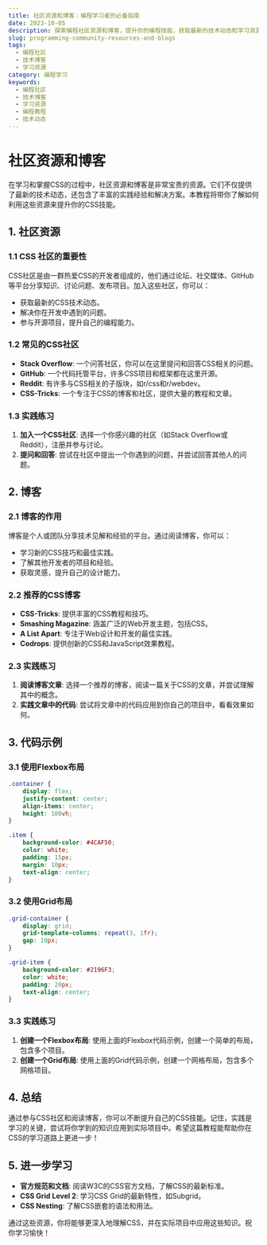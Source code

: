 ```yaml
---
title: 社区资源和博客：编程学习者的必备指南
date: 2023-10-05
description: 探索编程社区资源和博客，提升你的编程技能，获取最新的技术动态和学习资源。
slug: programming-community-resources-and-blogs
tags:
  - 编程社区
  - 技术博客
  - 学习资源
category: 编程学习
keywords:
  - 编程社区
  - 技术博客
  - 学习资源
  - 编程教程
  - 技术动态
---
```


# 社区资源和博客

在学习和掌握CSS的过程中，社区资源和博客是非常宝贵的资源。它们不仅提供了最新的技术动态，还包含了丰富的实践经验和解决方案。本教程将带你了解如何利用这些资源来提升你的CSS技能。

## 1. 社区资源

### 1.1 CSS 社区的重要性

CSS社区是由一群热爱CSS的开发者组成的，他们通过论坛、社交媒体、GitHub等平台分享知识、讨论问题、发布项目。加入这些社区，你可以：

- 获取最新的CSS技术动态。
- 解决你在开发中遇到的问题。
- 参与开源项目，提升自己的编程能力。

### 1.2 常见的CSS社区

- **Stack Overflow**: 一个问答社区，你可以在这里提问和回答CSS相关的问题。
- **GitHub**: 一个代码托管平台，许多CSS项目和框架都在这里开源。
- **Reddit**: 有许多与CSS相关的子版块，如r/css和r/webdev。
- **CSS-Tricks**: 一个专注于CSS的博客和社区，提供大量的教程和文章。

### 1.3 实践练习

1. **加入一个CSS社区**: 选择一个你感兴趣的社区（如Stack Overflow或Reddit），注册并参与讨论。
2. **提问和回答**: 尝试在社区中提出一个你遇到的问题，并尝试回答其他人的问题。

## 2. 博客

### 2.1 博客的作用

博客是个人或团队分享技术见解和经验的平台。通过阅读博客，你可以：

- 学习新的CSS技巧和最佳实践。
- 了解其他开发者的项目和经验。
- 获取灵感，提升自己的设计能力。

### 2.2 推荐的CSS博客

- **CSS-Tricks**: 提供丰富的CSS教程和技巧。
- **Smashing Magazine**: 涵盖广泛的Web开发主题，包括CSS。
- **A List Apart**: 专注于Web设计和开发的最佳实践。
- **Codrops**: 提供创新的CSS和JavaScript效果教程。

### 2.3 实践练习

1. **阅读博客文章**: 选择一个推荐的博客，阅读一篇关于CSS的文章，并尝试理解其中的概念。
2. **实践文章中的代码**: 尝试将文章中的代码应用到你自己的项目中，看看效果如何。

## 3. 代码示例

### 3.1 使用Flexbox布局

```css
.container {
    display: flex;
    justify-content: center;
    align-items: center;
    height: 100vh;
}

.item {
    background-color: #4CAF50;
    color: white;
    padding: 15px;
    margin: 10px;
    text-align: center;
}
```

### 3.2 使用Grid布局

```css
.grid-container {
    display: grid;
    grid-template-columns: repeat(3, 1fr);
    gap: 10px;
}

.grid-item {
    background-color: #2196F3;
    color: white;
    padding: 20px;
    text-align: center;
}
```

### 3.3 实践练习

1. **创建一个Flexbox布局**: 使用上面的Flexbox代码示例，创建一个简单的布局，包含多个项目。
2. **创建一个Grid布局**: 使用上面的Grid代码示例，创建一个网格布局，包含多个网格项目。

## 4. 总结

通过参与CSS社区和阅读博客，你可以不断提升自己的CSS技能。记住，实践是学习的关键，尝试将你学到的知识应用到实际项目中。希望这篇教程能帮助你在CSS的学习道路上更进一步！

## 5. 进一步学习

- **官方规范和文档**: 阅读W3C的CSS官方文档，了解CSS的最新标准。
- **CSS Grid Level 2**: 学习CSS Grid的最新特性，如Subgrid。
- **CSS Nesting**: 了解CSS嵌套的语法和用法。

通过这些资源，你将能够更深入地理解CSS，并在实际项目中应用这些知识。祝你学习愉快！
